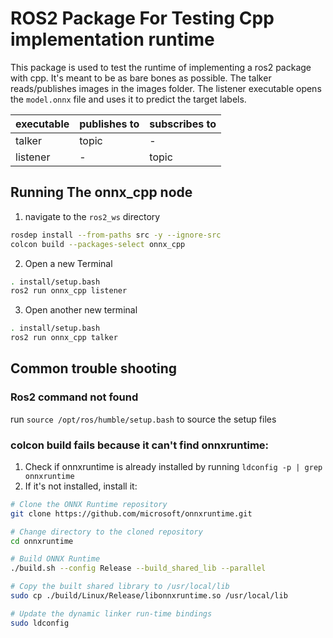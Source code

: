 # ROS2 Package For Testing Cpp implementation runtime

This package is used to test the runtime of implementing a ros2 package with cpp. It's meant to be as bare bones as possible. The talker reads/publishes images in the images folder. The listener executable opens the `model.onnx` file and uses it to predict the target labels. 

|  executable | publishes to  | subscribes to  |
| -------- | -------- | -------- |
| talker   | topic   | -   |
| listener   | -  | topic  |

## Running The onnx_cpp node
1. navigate to the `ros2_ws` directory
```bash
rosdep install --from-paths src -y --ignore-src
colcon build --packages-select onnx_cpp
```

2. Open a new Terminal 
```bash
. install/setup.bash
ros2 run onnx_cpp listener
```

3. Open another new terminal
```bash
. install/setup.bash
ros2 run onnx_cpp talker
```




## Common trouble shooting

### Ros2 command not found
run `source /opt/ros/humble/setup.bash` to source the setup files

### colcon build fails because it can't find onnxruntime:
1. Check if onnxruntime is already installed by running `ldconfig -p | grep onnxruntime`
2. If it's not installed, install it:
```bash
# Clone the ONNX Runtime repository
git clone https://github.com/microsoft/onnxruntime.git

# Change directory to the cloned repository
cd onnxruntime

# Build ONNX Runtime
./build.sh --config Release --build_shared_lib --parallel

# Copy the built shared library to /usr/local/lib
sudo cp ./build/Linux/Release/libonnxruntime.so /usr/local/lib

# Update the dynamic linker run-time bindings
sudo ldconfig
```

